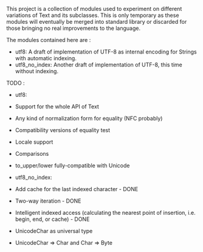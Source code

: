 This project is a collection of modules used to experiment on different variations of Text and its subclasses.
This is only temporary as these modules will eventually be merged into standard library or discarded for those bringing no real improvements to the language.

The modules contained here are :

 * utf8: A draft of implementation of UTF-8 as internal encoding for Strings with automatic indexing.
 * utf8_no_index: Another draft of implementation of UTF-8, this time without indexing.

TODO :

 * utf8:
  * Support for the whole API of Text
  * Any kind of normalization form for equality (NFC probably)
  * Compatibility versions of equality test
  * Locale support
  * Comparisons
  * to_upper/lower fully-compatible with Unicode

 * utf8_no_index:
  * Add cache for the last indexed character - DONE
  * Two-way iteration - DONE
  * Intelligent indexed access (calculating the nearest point of insertion, i.e. begin, end, or cache) - DONE
  * UnicodeChar as universal type
  * UnicodeChar => Char and Char => Byte
